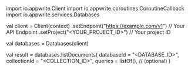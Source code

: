 import io.appwrite.Client
import io.appwrite.coroutines.CoroutineCallback
import io.appwrite.services.Databases

val client = Client(context)
    .setEndpoint("https://example.com/v1") // Your API Endpoint
    .setProject("<YOUR_PROJECT_ID>") // Your project ID

val databases = Databases(client)

val result = databases.listDocuments(
    databaseId = "<DATABASE_ID>", 
    collectionId = "<COLLECTION_ID>", 
    queries = listOf(), // (optional)
)